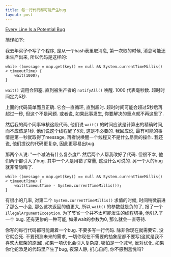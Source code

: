 ```yaml
---
title: 每一行代码都可能产生bug
layout: post
---
```


[Every Line Is a Potential Bug](http://www.teamten.com/lawrence/writings/every_line_is_a_potential_bug.html)

简译如下:

我去年<del>买了个</del>写了个程序, 是从一个hash表里取消息, 第一次取的时候, 消息可能还未生产出来, 所以代码是这样的:

    while ((message = map.get(key)) == null && System.currentTimeMillis() < timeoutTime) {
        wait(1000);
    }

`wait()` 调用会阻塞, 直到被生产者的 `notifyAll()` 唤醒. 1000 代表毫秒数. 超时时间定为5秒.

上面的代码简单而且正确. 它会一直循环, 直到超时. 超时时间可能会超过5秒后再超过一秒, 但这个不是问题. 或者说, 如果此事发生, 你要解决的重点就不再这里了.

然后我的两个同事审核这段代码, 他们说 `wait()` 的时间应该是计算出的精确时间, 而不应该是1秒. 他们说这个线程醒了5次, 这是不必要的. 我回应说, 最有可能的事情是第一秒就取得了message, 再者说唤醒一个线程又不是什么昂贵的操作. 我还说, 他们提议的代码更复杂, 因此更容易出bug.

那两个人说: "一个减法有什么复杂度!". 然后两个人帮我改好了代码. 但很不幸, 他们两个都引入了bug. 其中一个人是用错了常量, 这没什么可说的. 另一个人的bug就非常隐晦了.

    while ((message = map.get(key)) == null && System.currentTimeMillis() < timeoutTime) {
        wait(timeoutTime - System.currentTimeMillis());
    }

有很小的几率, 对第二个 `System.currentTimeMillis()` 求值的时候, 时间稍微前进了那么一小会, 那么这次返回的值更大, 所以 `wait()` 的参数就是负的了, 报了一个 `IllegalArgumentException`. 为了节省一个并不太可能发生的线程切换, 他引入了一个 bug. 还有更惨的一种可能, 如果wait的参数为0, 那么就会一直等待.

你写的每行代码都可能藏着一个bug. 不要多写一行代码. 除非你现在就需要它, 没它就会死. 不要预测未来的需求, 一切你现在不需要的抽象层都不要写(这就是我不喜欢大框架的原因). 如果一项优化会引入复杂度, 哪怕是一个减号, 反对优化. 如果你化蛇添足的代码里产生了bug, 夜深人静, 扪心自问, 你不感到羞愧吗?